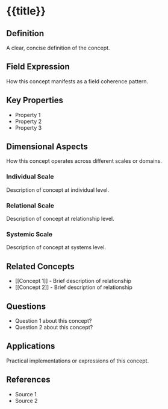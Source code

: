 # {{title}}

## Definition
A clear, concise definition of the concept.

## Field Expression
How this concept manifests as a field coherence pattern.

## Key Properties
- Property 1
- Property 2
- Property 3

## Dimensional Aspects
How this concept operates across different scales or domains.

### Individual Scale
Description of concept at individual level.

### Relational Scale
Description of concept at relationship level.

### Systemic Scale
Description of concept at systems level.

## Related Concepts
- [[Concept 1]] - Brief description of relationship
- [[Concept 2]] - Brief description of relationship

## Questions
- Question 1 about this concept?
- Question 2 about this concept?

## Applications
Practical implementations or expressions of this concept.

## References
- Source 1
- Source 2